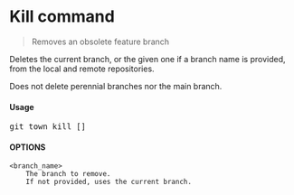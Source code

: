 <h1 textrun="command-heading">Kill command</h1>

<blockquote textrun="command-summary">
Removes an obsolete feature branch
</blockquote>

<a textrun="command-description">
Deletes the current branch, or the given one if a branch name is provided,
from the local and remote repositories.

Does not delete perennial branches nor the main branch.
</a>

#### Usage

<pre textrun="command-usage">
git town kill [<branch>]
</pre>

#### OPTIONS

```
<branch_name>
    The branch to remove.
    If not provided, uses the current branch.
```
